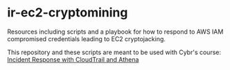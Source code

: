 # ir-ec2-cryptomining
Resources including scripts and a playbook for how to respond to AWS IAM compromised credentials leading to EC2 cryptojacking.

This repository and these scripts are meant to be used with Cybr's course: [Incident Response with CloudTrail and Athena](https://cybr.com/courses/incident-response-with-cloudtrail-and-athena/)